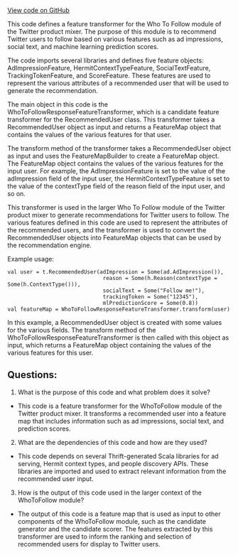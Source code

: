 [View code on GitHub](https://github.com/misbahsy/the-algorithm/product-mixer/component-library/src/main/scala/com/twitter/product_mixer/component_library/pipeline/candidate/who_to_follow_module/WhoToFollowResponseFeatureTransformer.scala)

This code defines a feature transformer for the Who To Follow module of the Twitter product mixer. The purpose of this module is to recommend Twitter users to follow based on various features such as ad impressions, social text, and machine learning prediction scores. 

The code imports several libraries and defines five feature objects: AdImpressionFeature, HermitContextTypeFeature, SocialTextFeature, TrackingTokenFeature, and ScoreFeature. These features are used to represent the various attributes of a recommended user that will be used to generate the recommendation. 

The main object in this code is the WhoToFollowResponseFeatureTransformer, which is a candidate feature transformer for the RecommendedUser class. This transformer takes a RecommendedUser object as input and returns a FeatureMap object that contains the values of the various features for that user. 

The transform method of the transformer takes a RecommendedUser object as input and uses the FeatureMapBuilder to create a FeatureMap object. The FeatureMap object contains the values of the various features for the input user. For example, the AdImpressionFeature is set to the value of the adImpression field of the input user, the HermitContextTypeFeature is set to the value of the contextType field of the reason field of the input user, and so on. 

This transformer is used in the larger Who To Follow module of the Twitter product mixer to generate recommendations for Twitter users to follow. The various features defined in this code are used to represent the attributes of the recommended users, and the transformer is used to convert the RecommendedUser objects into FeatureMap objects that can be used by the recommendation engine. 

Example usage:

```
val user = t.RecommendedUser(adImpression = Some(ad.AdImpression()), 
                              reason = Some(h.Reason(contextType = Some(h.ContextType())), 
                              socialText = Some("Follow me!"), 
                              trackingToken = Some("12345"), 
                              mlPredictionScore = Some(0.8))
val featureMap = WhoToFollowResponseFeatureTransformer.transform(user)
```

In this example, a RecommendedUser object is created with some values for the various fields. The transform method of the WhoToFollowResponseFeatureTransformer is then called with this object as input, which returns a FeatureMap object containing the values of the various features for this user.
## Questions: 
 1. What is the purpose of this code and what problem does it solve?
- This code is a feature transformer for the WhoToFollow module of the Twitter product mixer. It transforms a recommended user into a feature map that includes information such as ad impressions, social text, and prediction scores.

2. What are the dependencies of this code and how are they used?
- This code depends on several Thrift-generated Scala libraries for ad serving, Hermit context types, and people discovery APIs. These libraries are imported and used to extract relevant information from the recommended user input.

3. How is the output of this code used in the larger context of the WhoToFollow module?
- The output of this code is a feature map that is used as input to other components of the WhoToFollow module, such as the candidate generator and the candidate scorer. The features extracted by this transformer are used to inform the ranking and selection of recommended users for display to Twitter users.